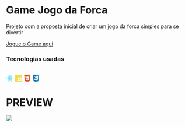 # Game Jogo da Forca

Projeto com a proposta inicial de criar um jogo da forca simples para se divertir

<a href="">Jogue o Game aqui</a>

### Tecnologias usadas
<div style="display: inline_block"><br>
  <div style="justify-content: center;">
    <img align="center" alt="react" height="20" src="https://raw.githubusercontent.com/devicons/devicon/master/icons/react/react-original.svg ">
    <img align="center" alt="Js" height="20" src="https://raw.githubusercontent.com/devicons/devicon/master/icons/javascript/javascript-plain.svg ">
    <img align="center" alt="HTML" height="20" src="https://raw.githubusercontent.com/devicons/devicon/master/icons/html5/html5-original.svg ">
    <img align="center" alt="CSS" height="20" src="https://raw.githubusercontent.com/devicons/devicon/master/icons/css3/css3-original.svg ">
  </div>
</div>

# PREVIEW

<div>
    <img src="./images/desktop-game0">
</div>